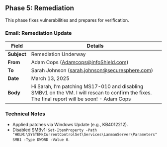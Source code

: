 ## Phase 5: Remediation

This phase fixes vulnerabilities and prepares for verification.

### Email: Remediation Update

| Field       | Details                              |
|-------------|--------------------------------------|
| **Subject** | Remediation Underway   |
| **From**    | Adam Cops (Adamcops@infoShield.com) |
| **To**      | Sarah Johnson (sarah.johnson@securesphere.com) |
| **Date**    | March 13, 2025                       |
| **Body**    | Hi Sarah, I’m patching MS17-010 and disabling SMBv1 on the VM. I will rescan to confirm the fixes. The final report will be soon! - Adam Cops |


### Technical Notes

- Applied patches via Windows Update (e.g., KB4012212).  
- Disabled SMBv1: `Set-ItemProperty -Path "HKLM:\SYSTEM\CurrentControlSet\Services\LanmanServer\Parameters" SMB1 -Type DWORD -Value 0`.
